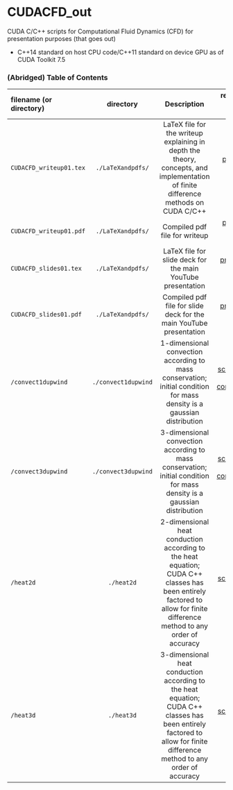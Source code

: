 # CUDACFD_out
CUDA C/C++ scripts for Computational Fluid Dynamics (CFD) for presentation purposes (that goes out)

- C++14 standard on host CPU code/C++11 standard on device GPU as of CUDA Toolkit 7.5 

### (Abridged) Table of Contents

| filename (or directory) | directory | Description | related YouTube link (if there is one) |
| :---------------------- | :-------: | :---------: | -------------------------------------: |
| `CUDACFD_writeup01.tex` | `./LaTeXandpdfs/` | LaTeX file for the writeup explaining in depth the theory, concepts, and implementation of finite difference methods on CUDA C/C++ | [presentation the writeup accompanies](https://youtu.be/xQnEQMrol5I)  |
| `CUDACFD_writeup01.pdf` | `./LaTeXandpdfs/` | Compiled pdf file for writeup | [presentation the writeup accompanies](https://youtu.be/xQnEQMrol5I) |
| `CUDACFD_slides01.tex`  | `./LaTeXandpdfs/` | LaTeX file for slide deck for the main YouTube presentation | [presentation that uses the slide deck](https://youtu.be/xQnEQMrol5I) |
| `CUDACFD_slides01.pdf`  | `./LaTeXandpdfs/` | Compiled pdf file for slide deck for the main YouTube presentation | [presentation that uses the slide deck](https://youtu.be/xQnEQMrol5I) |
| `/convect1dupwind`   | `./convect1dupwind`  | 1-dimensional convection according to mass conservation; initial condition for mass density is a gaussian distribution | [screen capture of a convect1dupwind run](https://youtu.be/mRJGl0yfiH8) |
| `/convect3dupwind`   | `./convect3dupwind`  | 3-dimensional convection according to mass conservation; initial condition for mass density is a gaussian distribution | [screen capture of a convect3dupwind run](https://youtu.be/s1H1zDkpwTQ) |
| `/heat2d`            | `./heat2d`           | 2-dimensional heat conduction according to the heat equation; CUDA C++ classes has been entirely factored to allow for finite difference method to any order of accuracy | [screen capture of heat2d run](https://youtu.be/oAkOcf8g_TQ)  |
| `/heat3d`            | `./heat3d`           | 3-dimensional heat conduction according to the heat equation; CUDA C++ classes has been entirely factored to allow for finite difference method to any order of accuracy | [screen capture of heat3d run](https://youtu.be/LTl9eGs_oIA)  |
